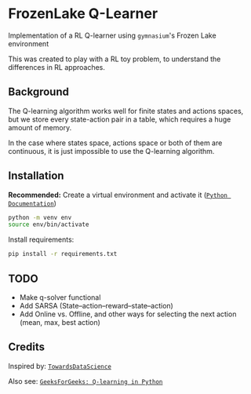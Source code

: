 # FrozenLake Q-Learner
Implementation of a RL Q-learner using `gymnasium`'s Frozen Lake environment

This was created to play with a RL toy problem, to understand the differences in RL approaches.

## Background
The Q-learning algorithm works well for finite states and actions spaces, but we store every state-action pair in a table, which requires a huge amount of memory.

In the case where states space, actions space or both of them are continuous, it is just impossible to use the Q-learning algorithm.

## Installation <a name="installation"></a>
**Recommended:** Create a virtual environment and activate it ([`Python Documentation`](https://packaging.python.org/en/latest/guides/installing-using-pip-and-virtual-environments/))

```bash
python -m venv env
source env/bin/activate
```

Install requirements:

```bash
pip install -r requirements.txt
```

## TODO

- Make q-solver functional
- Add SARSA (State–action–reward–state–action)
- Add Online vs. Offline, and other ways for selecting the next action (mean, max, best action)

## Credits
Inspired by: [`TowardsDataScience`](https://towardsdatascience.com/q-learning-algorithm-from-explanation-to-implementation-cdbeda2ea187)

Also see: [`GeeksForGeeks: Q-learning in Python`](https://www.geeksforgeeks.org/q-learning-in-python/)
